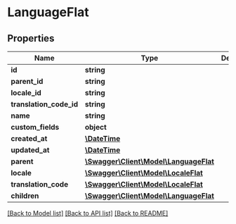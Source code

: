 # LanguageFlat

## Properties
Name | Type | Description | Notes
------------ | ------------- | ------------- | -------------
**id** | **string** |  | [optional] 
**parent_id** | **string** |  | [optional] 
**locale_id** | **string** |  | 
**translation_code_id** | **string** |  | [optional] 
**name** | **string** |  | 
**custom_fields** | **object** |  | [optional] 
**created_at** | [**\DateTime**](\DateTime.md) |  | 
**updated_at** | [**\DateTime**](\DateTime.md) |  | 
**parent** | [**\Swagger\Client\Model\LanguageFlat**](LanguageFlat.md) |  | [optional] 
**locale** | [**\Swagger\Client\Model\LocaleFlat**](LocaleFlat.md) |  | [optional] 
**translation_code** | [**\Swagger\Client\Model\LocaleFlat**](LocaleFlat.md) |  | [optional] 
**children** | [**\Swagger\Client\Model\LanguageFlat**](LanguageFlat.md) |  | [optional] 

[[Back to Model list]](../../README.md#documentation-for-models) [[Back to API list]](../../README.md#documentation-for-api-endpoints) [[Back to README]](../../README.md)

